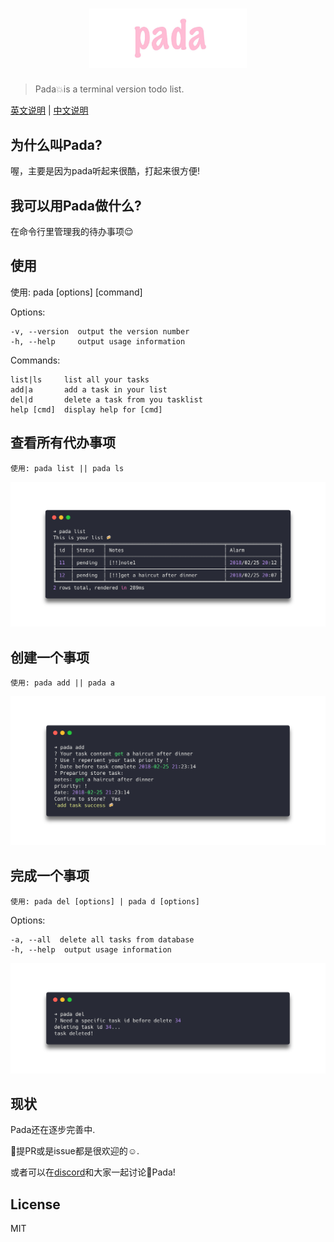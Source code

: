 <h1 align="center">
  <img width="320" style="width: 50%" src="https://github.com/haowen737/pada/blob/master/docs/pada-banner.jpg?raw=true">
</h1>


> Pada💥is a terminal version todo list.

[英文说明](https://github.com/hoawen737/pada/pada/tree/master/README.md) | [中文说明](https://github.com/hoawen737/pada/pada/tree/master/docs/README-zh.md)

## 为什么叫Pada?

喔，主要是因为pada听起来很酷，打起来很方便!

## 我可以用Pada做什么?

在命令行里管理我的待办事项😌

## 使用

  使用: pada [options] [command]


  Options:

    -v, --version  output the version number
    -h, --help     output usage information


  Commands:

    list|ls     list all your tasks
    add|a       add a task in your list
    del|d       delete a task from you tasklist
    help [cmd]  display help for [cmd]

## 查看所有代办事项

    使用: pada list || pada ls

<!-- [pada-list](./docs/pada-list.png) -->
<p align="center"><img src="https://github.com/haowen737/pada/blob/master/docs/pada-list.png?raw=true"></p>

## 创建一个事项

    使用: pada add || pada a


<!-- [pada-add](./docs/pada-add.png) -->
<p align="center"><img src="https://github.com/haowen737/pada/blob/master/docs/pada-add.png?raw=true"></p>

## 完成一个事项

    使用: pada del [options] | pada d [options]


  Options:

    -a, --all  delete all tasks from database
    -h, --help  output usage information

<!-- [pada-add](./docs/pada-del.png) -->
<p align="center"><img src="https://github.com/haowen737/pada/blob/master/docs/pada-del.png?raw=true"></p>

## 现状

Pada还在逐步完善中.

提PR或是issue都是很欢迎的☺️.

或者可以在[discord](https://discord.gg/GNJNF)和大家一起讨论Pada!

## License

MIT
